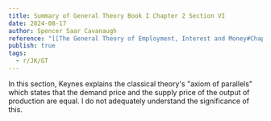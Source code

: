 ```yaml
---
title: Summary of General Theory Book I Chapter 2 Section VI
date: 2024-08-17
author: Spencer Saar Cavanaugh
reference: "[[The General Theory of Employment, Interest and Money#Chapter 2, Section VI]]"
publish: true
tags:
  - r/JK/GT
---
```

In this section, Keynes explains the classical theory's "axiom of parallels" which states that the demand price and the supply price of the output of production are equal. I do not adequately understand the significance of this.

